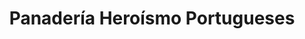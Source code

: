 ---
title: "Panadería Heroísmo Portugueses"
url: /caracas/panaderia-heroismo-portugueses/
shop: panadería
---